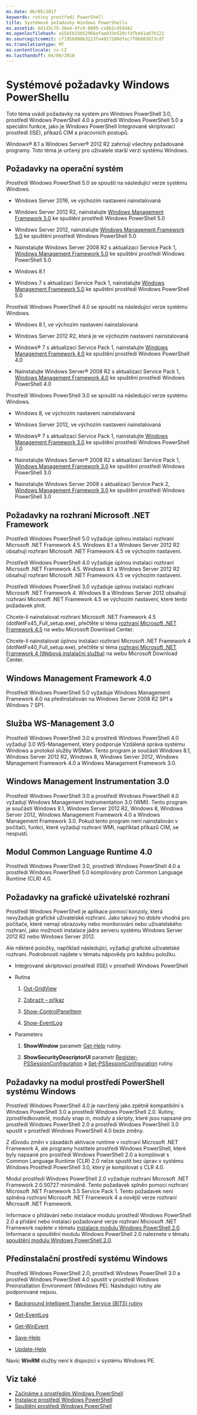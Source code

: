 ```yaml
---
ms.date: 06/05/2017
keywords: rutiny prostředí PowerShell
title: Systémové požadavky Windows PowerShellu
ms.assetid: 6d1d3c75-3be4-4fc9-8805-ca9b2c454d42
ms.openlocfilehash: a15b5b33b5296befae833e520cfdfbd41a07b122
ms.sourcegitcommit: cf195b090b3223fa4917206dfec7f0b603873cdf
ms.translationtype: MT
ms.contentlocale: cs-CZ
ms.lasthandoff: 04/09/2018
---
```

# <a name="windows-powershell-system-requirements"></a>Systémové požadavky Windows PowerShellu
Toto téma uvádí požadavky na systém pro Windows PowerShell 3.0, prostředí Windows PowerShell 4.0 a prostředí Windows PowerShell 5.0 a speciální funkce, jako je Windows PowerShell Integrované skriptovací prostředí (ISE), příkazů CIM a pracovních postupů.

Windows® 8.1 a Windows Server® 2012 R2 zahrnují všechny požadované programy. Toto téma je určený pro uživatele starší verzí systému Windows.

## <a name="operating-system-requirements"></a>Požadavky na operační systém
Prostředí Windows PowerShell 5.0 se spouští na následující verze systému Windows.

- Windows Server 2016, ve výchozím nastavení nainstalovaná

- Windows Server 2012 R2, nainstalujte [Windows Management Framework 5.0](https://www.microsoft.com/en-us/download/details.aspx?id=50395) ke spuštění prostředí Windows PowerShell 5.0

- Windows Server 2012, nainstalujte [Windows Management Framework 5.0](https://www.microsoft.com/en-us/download/details.aspx?id=50395) ke spuštění prostředí Windows PowerShell 5.0

- Nainstalujte Windows Server 2008 R2 s aktualizací Service Pack 1, [Windows Management Framework 5.0](https://www.microsoft.com/en-us/download/details.aspx?id=50395) ke spuštění prostředí Windows PowerShell 5.0

- Windows 8.1

- Windows 7 s aktualizací Service Pack 1, nainstalujte [Windows Management Framework 5.0](https://www.microsoft.com/en-us/download/details.aspx?id=50395) ke spuštění prostředí Windows PowerShell 5.0

Prostředí Windows PowerShell 4.0 se spouští na následující verze systému Windows.

- Windows 8.1, ve výchozím nastavení nainstalovaná

- Windows Server 2012 R2, která je ve výchozím nastavení nainstalovaná

- Windows® 7 s aktualizací Service Pack 1, nainstalujte [Windows Management Framework 4.0](https://www.microsoft.com/en-us/download/details.aspx?id=40855) ke spuštění prostředí Windows PowerShell 4.0

- Nainstalujte Windows Server® 2008 R2 s aktualizací Service Pack 1, [Windows Management Framework 4.0](https://www.microsoft.com/en-us/download/details.aspx?id=40855) ke spuštění prostředí Windows PowerShell 4.0

Prostředí Windows PowerShell 3.0 se spouští na následující verze systému Windows.

- Windows 8, ve výchozím nastavení nainstalovaná

- Windows Server 2012, ve výchozím nastavení nainstalovaná

- Windows® 7 s aktualizací Service Pack 1, nainstalujte [Windows Management Framework 3.0](https://www.microsoft.com/en-us/download/details.aspx?id=34595) ke spuštění prostředí Windows PowerShell 3.0

- Nainstalujte Windows Server® 2008 R2 s aktualizací Service Pack 1, [Windows Management Framework 3.0](https://www.microsoft.com/en-us/download/details.aspx?id=34595) ke spuštění prostředí Windows PowerShell 3.0

- Nainstalujte Windows Server 2008 s aktualizací Service Pack 2, [Windows Management Framework 3.0](https://www.microsoft.com/en-us/download/details.aspx?id=34595) ke spuštění prostředí Windows PowerShell 3.0

## <a name="microsoft-net-framework-requirements"></a>Požadavky na rozhraní Microsoft .NET Framework
Prostředí Windows PowerShell 5.0 vyžaduje úplnou instalaci rozhraní Microsoft .NET Framework 4.5. Windows 8.1 a Windows Server 2012 R2 obsahují rozhraní Microsoft .NET Framework 4.5 ve výchozím nastavení.

Prostředí Windows PowerShell 4.0 vyžaduje úplnou instalaci rozhraní Microsoft .NET Framework 4.5. Windows 8.1 a Windows Server 2012 R2 obsahují rozhraní Microsoft .NET Framework 4.5 ve výchozím nastavení.

Prostředí Windows PowerShell 3.0 vyžaduje úplnou instalaci rozhraní Microsoft .NET Framework 4. Windows 8 a Windows Server 2012 obsahují rozhraní Microsoft .NET Framework 4.5 ve výchozím nastavení, které tento požadavek plnit.

Chcete-li nainstalovat rozhraní Microsoft .NET Framework 4.5 (dotNetFx45_Full_setup.exe), přečtěte si téma [rozhraní Microsoft .NET Framework 4.5](http://go.microsoft.com/fwlink/?LinkID=242919) na webu Microsoft Download Center.

Chcete-li nainstalovat úplnou instalaci rozhraní Microsoft .NET Framework 4 (dotNetFx40_Full_setup.exe), přečtěte si téma [rozhraní Microsoft .NET Framework 4 (Webová instalační služba)](http://go.microsoft.com/fwlink/?LinkID=212931) na webu Microsoft Download Center.

## <a name="windows-management-framework-40"></a>Windows Management Framework 4.0
Prostředí Windows PowerShell 5.0 vyžaduje Windows Management Framework 4.0 na předinstalován na Windows Server 2008 R2 SP1 a Windows 7 SP1.

## <a name="ws-management-30"></a>Služba WS-Management 3.0
Prostředí Windows PowerShell 3.0 a prostředí Windows PowerShell 4.0 vyžadují 3.0 WS-Management, který podporuje Vzdálená správa systému Windows a protokol služby WSMan. Tento program je součástí Windows 8.1, Windows Server 2012 R2, Windows 8, Windows Server 2012, Windows Management Framework 4.0 a Windows Management Framework 3.0.

## <a name="windows-management-instrumentation-30"></a>Windows Management Instrumentation 3.0
Prostředí Windows PowerShell 3.0 a prostředí Windows PowerShell 4.0 vyžadují Windows Management Instrumentation 3.0 (WMI). Tento program je součástí Windows 8.1, Windows Server 2012 R2, Windows 8, Windows Server 2012, Windows Management Framework 4.0 a Windows Management Framework 3.0. Pokud tento program není nainstalován v počítači, funkcí, které vyžadují rozhraní WMI, například příkazů CIM, se nespustí.

## <a name="common-language-runtime-40"></a>Modul Common Language Runtime 4.0
Prostředí Windows PowerShell 3.0, prostředí Windows PowerShell 4.0 a prostředí Windows PowerShell 5.0 kompilovány proti Common Language Runtime (CLR) 4.0.

## <a name="graphical-user-interface-requirements"></a>Požadavky na grafické uživatelské rozhraní
Prostředí Windows PowerShell je aplikace pomocí konzoly, která nevyžaduje grafické uživatelské rozhraní. Jako takový ho dobře vhodná pro počítače, které nemají obrazovky nebo monitorování nebo uživatelského rozhraní, jako možnosti instalace jádra serveru systému Windows Server 2012 R2 nebo Windows Server 2012.

Ale některé položky, například následující, vyžadují grafické uživatelské rozhraní. Podrobnosti najdete v tématu nápovědy pro každou položku.

- Integrované skriptovací prostředí (ISE) v prostředí Windows PowerShell

- Rutina

    1.  [Out-GridView](https://docs.microsoft.com/en-us/powershell/module/microsoft.powershell.utility/out-gridview)

    2.  [Zobrazit – příkaz](https://docs.microsoft.com/en-us/powershell/module/Microsoft.PowerShell.Utility/Show-Command)

    3.  [Show-ControlPanelItem](https://docs.microsoft.com/en-us/powershell/module/Microsoft.PowerShell.Management/Show-ControlPanelItem)

    4.  [Show-EventLog](https://docs.microsoft.com/en-us/powershell/module/Microsoft.PowerShell.Management/Show-EventLog)

- Parameters

    1.  **ShowWindow** parametr [Get-Help](https://docs.microsoft.com/en-us/powershell/module/Microsoft.PowerShell.Core/Get-Help) rutiny.

    2.  **ShowSecurityDescriptorUI** parametr [Register-PSSessionConfiguration](https://docs.microsoft.com/en-us/powershell/module/Microsoft.PowerShell.Core/Register-PSSessionConfiguration) a [Set-PSSessionConfiguration](https://docs.microsoft.com/en-us/powershell/module/Microsoft.PowerShell.Core/Set-PSSessionConfiguration) rutiny.

## <a name="windows-powershell-engine-requirements"></a>Požadavky na modul prostředí PowerShell systému Windows
Prostředí Windows PowerShell 4.0 je navržený jako zpětně kompatibilní s Windows PowerShell 3.0 a prostředí Windows PowerShell 2.0. Rutiny, zprostředkovatelé, moduly snap in, moduly a skripty, které jsou napsané pro prostředí Windows PowerShell 2.0 a prostředí Windows PowerShell 3.0 spustit v prostředí Windows PowerShell 4.0 beze změny.

Z důvodu změn v zásadách aktivace runtime v rozhraní Microsoft .NET Framework 4, ale programy hostitele prostředí Windows PowerShell, které byly napsané pro prostředí Windows PowerShell 2.0 a kompilovat s Common Language Runtime (CLR) 2.0 nelze spustit bez úprav v systému Windows Prostředí PowerShell 3.0, který je kompilovat s CLR 4.0.

Modul prostředí Windows PowerShell 2.0 vyžaduje rozhraní Microsoft .NET Framework 2.0.50727 minimálně. Tento požadavek splněn pomocí rozhraní Microsoft .NET Framework 3.5 Service Pack 1. Tento požadavek není splněna rozhraní Microsoft .NET Framework 4 a novější verze rozhraní Microsoft .NET Framework.

Informace o přidávání nebo instalace modulu prostředí Windows PowerShell 2.0 a přidání nebo instalaci požadované verze rozhraní Microsoft .NET Framework najdete v tématu [instalace modulu Windows PowerShell 2.0](Installing-the-Windows-PowerShell-2.0-Engine.md). Informace o spouštění modulu Windows PowerShell 2.0 naleznete v tématu [spouštění modulu Windows PowerShell 2.0](Starting-the-Windows-PowerShell-2.0-Engine.md).

## <a name="windows-preinstallation-environment"></a>Předinstalační prostředí systému Windows
Prostředí Windows PowerShell 2.0, prostředí Windows PowerShell 3.0 a prostředí Windows PowerShell 4.0 spustit v prostředí Windows Preinstallation Environment (Windows PE). Následující rutiny ale podporované nejsou.

- [Background Intelligent Transfer Service (BITS) rutiny](http://go.microsoft.com/fwlink/?LinkId=257514)

- [Get-EventLog](https://docs.microsoft.com/en-us/powershell/module/Microsoft.PowerShell.Management/Get-EventLog)

- [Get-WinEvent](https://docs.microsoft.com/en-us/powershell/module/Microsoft.PowerShell.Diagnostics/Get-WinEvent)

- [Save-Help](https://docs.microsoft.com/en-us/powershell/module/Microsoft.PowerShell.Core/Save-Help)

- [Update-Help](https://docs.microsoft.com/en-us/powershell/module/Microsoft.PowerShell.Core/Update-Help)

Navíc **WinRM** služby není k dispozici v systému Windows PE.

## <a name="see-also"></a>Viz také
- [Začínáme s prostředím Windows PowerShell](../getting-started/Getting-Started-with-Windows-PowerShell.md)
- [Instalace prostředí Windows PowerShell](Installing-Windows-PowerShell.md)
- [Spuštění prostředí Windows PowerShell](Starting-Windows-PowerShell.md)